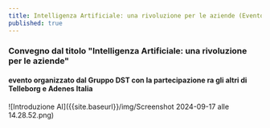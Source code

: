 ```yaml
---
title: Intelligenza Artificiale: una rivoluzione per le aziende (Evento)
published: true
---
```


### Convegno dal titolo "Intelligenza Artificiale: una rivoluzione per le aziende"
#### evento organizzato dal Gruppo **DST** con la partecipazione ra gli altri di **Telleborg** e **Adenes Italia**

![Introduzione AI]({{site.baseurl}}/img/Screenshot 2024-09-17 alle 14.28.52.png)
